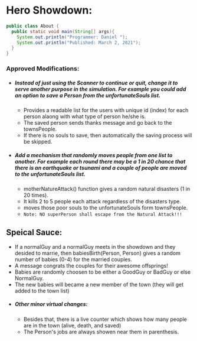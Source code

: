 
# Hero Showdown: 

``` java
public class About {
  public static void main(String[] args){
    System.out.println("Programmer: Daniel ");
    System.out.println("Published: March 2, 2021");
  }
}
```

### Approved Modifications:

* ##### Instead of just using the Scanner to continue or quit, change it to serve another purpose in the simulation.   For example you could add an option to save a Person from the unfortunateSouls list.
     * Provides a readable list for the users with unique id (index) for each person alaong with what type of person he/she is. 
     * The saved person sends thanks message and go back to the townsPeople<Person>.
     * If there is no souls to save, then automatically the saving process will be skipped. 


* ##### Add a mechanism that randomly moves people from one list to another.  For example each round there may be a 1 in 20 chance that there is an earthquake or tsunami and a couple of people are moved to the unfortunateSouls list.
    * motherNatureAttack() function gives a random natural disasters (1 in 20 times). 
    * It kills 2 to 5 people each attack regardless of the disasters type. 
    * moves those poor souls to the unfortunateSouls<Person> form townsPeople<Person>.
    * `Note: NO superPerson shall escape from the Natural Attack!!!`
  

## Speical Sauce:
* If a normalGuy and a normalGuy meets in the showdown and they desided to marrie, then babiesBirth(Person, Person) gives a random number of babies (0-4) for the married couples. 
* A message congrats the couples for their awesome offsprings!  
* Babies are randomly choosen to be either a GoodGuy or BadGuy or else NormalGuy. 
* The new babies will became a new member of the town (they will get added to the town list)
* ##### Other minor virtual changes:
  * Besides that, there is a live counter which shows how many people are in the town (alive, death, and saved)
  * The Person's jobs are always showen near them in parenthesis. 
  
 